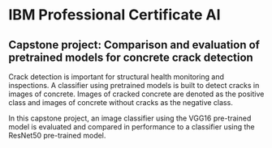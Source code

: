 # IBM Professional Certificate AI

## Capstone project: Comparison and evaluation of pretrained models for concrete crack detection

Crack detection is important for structural health monitoring and inspections. A classifier using
pretrained models is built to detect cracks in images of concrete. Images of cracked concrete are
denoted as the positive class and images of concrete without cracks as the negative class.

In this capstone project, an image classifier using the VGG16 pre-trained model is
evaluated and compared in performance to a classifier using the ResNet50 pre-trained model.
